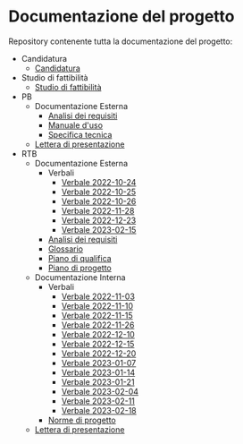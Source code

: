 # Documentazione del progetto

Repository contenente tutta la documentazione del progetto:

- Candidatura
  - [Candidatura](Candidatura/Candidatura.pdf)
- Studio di fattibilità
  - [Studio di fattibilità](Studio%20di%20Fattibilit%C3%A0/StudioDiFattibilita_v1.0.0.pdf)
- PB
  - Documentazione Esterna
    <!-- - Verbali
      - [Verbale 2023-04-04](PB/Documentazione%20Esterna/Verbali/VE_2023_04_04.pdf) -->
    - [Analisi dei requisiti](PB/Documentazione%20Esterna/AnalisiDeiRequisiti_v2.0.0.pdf)
    <!-- - [Glossario](PB/Documentazione%20Esterna/Glossario_v2.0.0.pdf)
    - [Piano di qualifica](PB/Documentazione%20Esterna/PianoDiQualifica_v2.0.0.pdf)
    - [Piano di progetto](PB/Documentazione%20Esterna/PianoDiProgetto_v2.0.0.pdf) -->
    - [Manuale d'uso](PB/Documentazione%20Esterna/ManualeUso_v1.0.0.pdf)
    - [Specifica tecnica](PB/Documentazione%20Esterna/SpecificaTecnica_v1.0.0.pdf)
  <!-- - Documentazione Interna
    - Verbali
      - [Verbale 2023-03-01](PB/Documentazione%20Interna/Verbali/VI_2023_03_01.pdf)
      - [Verbale 2023-03-03](PB/Documentazione%20Interna/Verbali/VI_2023_03_03.pdf)
      - [Verbale 2023-03-10](PB/Documentazione%20Interna/Verbali/VI_2023_03_10.pdf)
      - [Verbale 2023-03-17](PB/Documentazione%20Interna/Verbali/VI_2023_03_17.pdf)
      - [Verbale 2023-03-24](PB/Documentazione%20Interna/Verbali/VI_2023_03_24.pdf)
      - [Verbale 2023-03-30](PB/Documentazione%20Interna/Verbali/VI_2023_03_30.pdf)
      - [Verbale 2023-04-07](PB/Documentazione%20Interna/Verbali/VI_2023_04_07.pdf)
      - [Verbale 2023-04-13](PB/Documentazione%20Interna/Verbali/VI_2023_04_13.pdf)
    - [Norme di progetto](PB/Documentazione%20Interna/NormeDiProgetto_v2.0.0.pdf) -->
  - [Lettera di presentazione](PB/LetteraDiPresentazione_PB.pdf)
- RTB
  - Documentazione Esterna
    - Verbali
      - [Verbale 2022-10-24](RTB/Documentazione%20Esterna/Verbali/VE_2022_10_24.pdf)
      - [Verbale 2022-10-25](RTB/Documentazione%20Esterna/Verbali/VE_2022_10_25.pdf)
      - [Verbale 2022-10-26](RTB/Documentazione%20Esterna/Verbali/VE_2022_10_26.pdf)
      - [Verbale 2022-11-28](RTB/Documentazione%20Esterna/Verbali/VE_2022_11_28.pdf)
      - [Verbale 2022-12-23](RTB/Documentazione%20Esterna/Verbali/VE_2022_12_23.pdf)
      - [Verbale 2023-02-15](RTB/Documentazione%20Esterna/Verbali/VE_2023_02_15.pdf)
    - [Analisi dei requisiti](RTB/Documentazione%20Esterna/AnalisiDeiRequisiti_v1.0.0.pdf)
    - [Glossario](RTB/Documentazione%20Esterna/Glossario_v1.0.0.pdf)
    - [Piano di qualifica](RTB/Documentazione%20Esterna/PianoDiQualifica_v1.0.0.pdf)
    - [Piano di progetto](RTB/Documentazione%20Esterna/PianoDiProgetto_v1.0.0.pdf)
  - Documentazione Interna
    - Verbali
      - [Verbale 2022-11-03](RTB/Documentazione%20Interna/Verbali/VI_2022_11_03.pdf)
      - [Verbale 2022-11-10](RTB/Documentazione%20Interna/Verbali/VI_2022_11_10.pdf)
      - [Verbale 2022-11-15](RTB/Documentazione%20Interna/Verbali/VI_2022_11_15.pdf)
      - [Verbale 2022-11-26](RTB/Documentazione%20Interna/Verbali/VI_2022_11_26.pdf)
      - [Verbale 2022-12-10](RTB/Documentazione%20Interna/Verbali/VI_2022_12_10.pdf)
      - [Verbale 2022-12-15](RTB/Documentazione%20Interna/Verbali/VI_2022_12_15.pdf)
      - [Verbale 2022-12-20](RTB/Documentazione%20Interna/Verbali/VI_2022_12_20.pdf)
      - [Verbale 2023-01-07](RTB/Documentazione%20Interna/Verbali/VI_2023_01_07.pdf)
      - [Verbale 2023-01-14](RTB/Documentazione%20Interna/Verbali/VI_2023_01_14.pdf)
      - [Verbale 2023-01-21](RTB/Documentazione%20Interna/Verbali/VI_2023_01_21.pdf)
      - [Verbale 2023-02-04](RTB/Documentazione%20Interna/Verbali/VI_2023_02_04.pdf)
      - [Verbale 2023-02-11](RTB/Documentazione%20Interna/Verbali/VI_2023_02_11.pdf)
      - [Verbale 2023-02-18](RTB/Documentazione%20Interna/Verbali/VI_2023_02_18.pdf)
    - [Norme di progetto](RTB/Documentazione%20Interna/NormeDiProgetto_v1.0.0.pdf)
  - [Lettera di presentazione](RTB/LetteraDiPresentazione_RTB.pdf)
